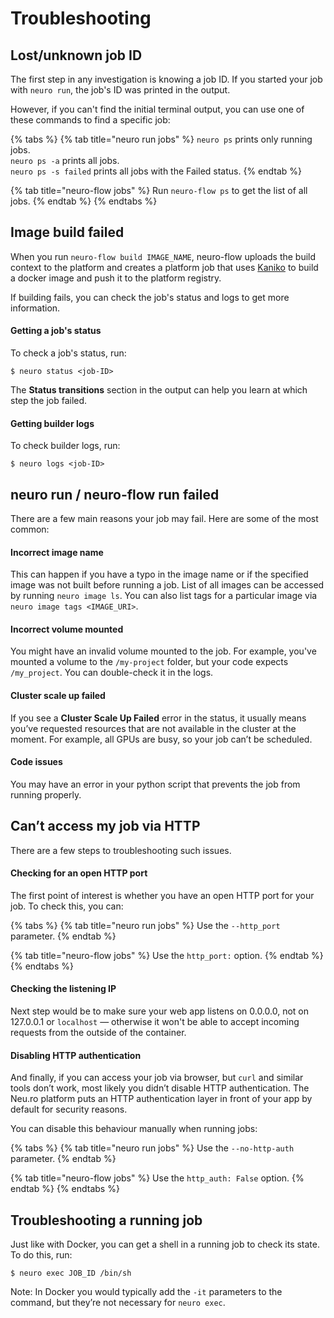 # Troubleshooting

## Lost/unknown job ID

The first step in any investigation is knowing a job ID. If you started your job with `neuro run`, the job's ID was printed in the output. 

However, if you can't find the initial terminal output, you can use one of these commands to find a specific job:

{% tabs %}
{% tab title="neuro run jobs" %}
`neuro ps` prints only running jobs.   
`neuro ps -a` prints all jobs.  
`neuro ps -s failed` prints all jobs with the Failed status.
{% endtab %}

{% tab title="neuro-flow jobs" %}
Run `neuro-flow ps` to get the list of all jobs.
{% endtab %}
{% endtabs %}

## Image build failed

When you run `neuro-flow build IMAGE_NAME`, neuro-flow uploads the build context to the platform and creates a platform job that uses [Kaniko](https://github.com/GoogleContainerTools/kaniko) to build a docker image and push it to the platform registry.

If building fails, you can check the job's status and logs to get more information. 

#### Getting a job's status

To check a job's status, run: 

```text
$ neuro status <job-ID> 
```

The **Status transitions** section in the output can help you learn at which step the job failed. 

#### Getting builder logs

To check builder logs, run:

```text
$ neuro logs <job-ID> 
```

## neuro run / neuro-flow run failed

There are a few main reasons your job may fail. Here are some of the most common:

#### Incorrect image name

This can happen if you have a typo in the image name or if the specified image was not built before running a job. List of all images can be accessed by running `neuro image ls`. You can also list tags for a particular image via `neuro image tags <IMAGE_URI>`.

#### Incorrect volume mounted

You might have an invalid volume mounted to the job. For example, you've mounted a volume to the `/my-project` folder, but your code expects `/my_project`. You can double-check it in the logs.

#### Cluster scale up failed

If you see a **Cluster Scale Up Failed** error in the status, it usually means you’ve requested resources that are not available in the cluster at the moment. For example, all GPUs are busy, so your job can’t be scheduled.

#### Code issues

You may have an error in your python script that prevents the job from running properly.

## Can’t access my job via HTTP

There are a few steps to troubleshooting such issues.

#### Checking for an open HTTP port

The first point of interest is whether you have an open HTTP port for your job. To check this, you can: 

{% tabs %}
{% tab title="neuro run jobs" %}
Use the `--http_port` parameter.
{% endtab %}

{% tab title="neuro-flow jobs" %}
Use the `http_port:` option.
{% endtab %}
{% endtabs %}

#### Checking the listening IP

Next step would be to make sure your web app listens on 0.0.0.0, not on 127.0.0.1 or `localhost` — otherwise it won't be able to accept incoming requests from the outside of the container.

#### Disabling HTTP authentication

And finally, if you can access your job via browser, but `curl` and similar tools don’t work, most likely you didn’t disable HTTP authentication. The Neu.ro platform puts an HTTP authentication layer in front of your app by default for security reasons. 

You can disable this behaviour manually when running jobs:

{% tabs %}
{% tab title="neuro run jobs" %}
Use the `--no-http-auth` parameter.
{% endtab %}

{% tab title="neuro-flow jobs" %}
Use the `http_auth: False` option.
{% endtab %}
{% endtabs %}

## Troubleshooting a running job

Just like with Docker, you can get a shell in a running job to check its state. To do this, run:

```text
$ neuro exec JOB_ID /bin/sh
```

Note: In Docker you would typically add the `-it` parameters to the command, but they’re not necessary for `neuro exec`.

